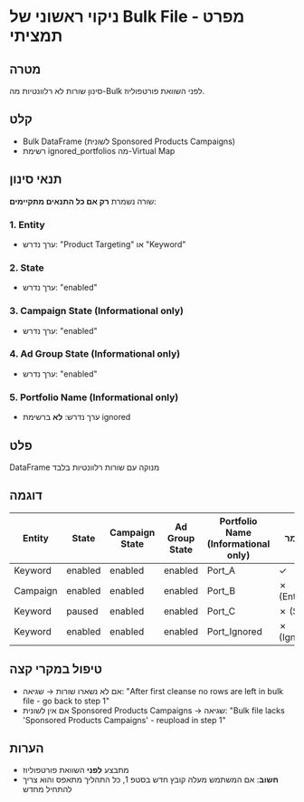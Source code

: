 # ניקוי ראשוני של Bulk File - מפרט תמציתי

## מטרה
סינון שורות לא רלוונטיות מה-Bulk לפני השוואת פורטפוליוז.

## קלט
- Bulk DataFrame (לשונית Sponsored Products Campaigns)
- רשימת ignored_portfolios מה-Virtual Map

## תנאי סינון
שורה נשמרת **רק אם כל התנאים מתקיימים**:

### 1. Entity
- ערך נדרש: "Product Targeting" או "Keyword"

### 2. State
- ערך נדרש: "enabled"

### 3. Campaign State (Informational only)
- ערך נדרש: "enabled"

### 4. Ad Group State (Informational only)
- ערך נדרש: "enabled"

### 5. Portfolio Name (Informational only)
- ערך נדרש: **לא** ברשימת ignored

## פלט
DataFrame מנוקה עם שורות רלוונטיות בלבד

## דוגמה

| Entity | State | Campaign State | Ad Group State | Portfolio Name (Informational only) | נשמר? |
|--------|-------|----------------|----------------|-------------------------------------|-------|
| Keyword | enabled | enabled | enabled | Port_A | ✓ |
| Campaign | enabled | enabled | enabled | Port_B | ✗ (Entity) |
| Keyword | paused | enabled | enabled | Port_C | ✗ (State) |
| Keyword | enabled | enabled | enabled | Port_Ignored | ✗ (Ignored) |

## טיפול במקרי קצה
- אם לא נשארו שורות → שגיאה: "After first cleanse no rows are left in bulk file - go back to step 1"
- אם אין לשונית Sponsored Products Campaigns → שגיאה: "Bulk file lacks 'Sponsored Products Campaigns' - reupload in step 1"

## הערות
- מתבצע **לפני** השוואת פורטפוליוז
- **חשוב**: אם המשתמש מעלה קובץ חדש בסטפ 1, כל התהליך מתאפס והוא צריך להתחיל מחדש